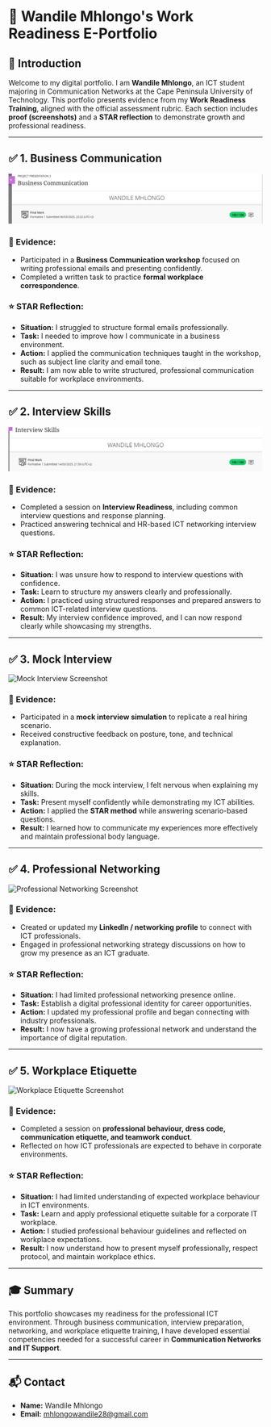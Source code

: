 # 💼 Wandile Mhlongo's Work Readiness E-Portfolio

## 🎯 Introduction
Welcome to my digital portfolio. I am **Wandile Mhlongo**, an ICT student majoring in Communication Networks at the Cape Peninsula University of Technology. This portfolio presents evidence from my **Work Readiness Training**, aligned with the official assessment rubric. Each section includes **proof (screenshots)** and a **STAR reflection** to demonstrate growth and professional readiness.

---

## ✅ 1. Business Communication
![Business Communication Screenshot](https://github.com/wandile6/Digital-Portfolio/blob/main/Business%20Communication.prm.png)

### 📄 Evidence:
- Participated in a **Business Communication workshop** focused on writing professional emails and presenting confidently.
- Completed a written task to practice **formal workplace correspondence**.

### ⭐ STAR Reflection:
- **Situation:** I struggled to structure formal emails professionally.
- **Task:** I needed to improve how I communicate in a business environment.
- **Action:** I applied the communication techniques taught in the workshop, such as subject line clarity and email tone.
- **Result:** I am now able to write structured, professional communication suitable for workplace environments.

---

## ✅ 2. Interview Skills
![Interview Skills Screenshot](https://github.com/wandile6/Digital-Portfolio/blob/main/interview%20skills.png)

### 📄 Evidence:
- Completed a session on **Interview Readiness**, including common interview questions and response planning.
- Practiced answering technical and HR-based ICT networking interview questions.

### ⭐ STAR Reflection:
- **Situation:** I was unsure how to respond to interview questions with confidence.
- **Task:** Learn to structure my answers clearly and professionally.
- **Action:** I practiced using structured responses and prepared answers to common ICT-related interview questions.
- **Result:** My interview confidence improved, and I can now respond clearly while showcasing my strengths.

---

## ✅ 3. Mock Interview
![Mock Interview Screenshot](p3.png)

### 📄 Evidence:
- Participated in a **mock interview simulation** to replicate a real hiring scenario.
- Received constructive feedback on posture, tone, and technical explanation.

### ⭐ STAR Reflection:
- **Situation:** During the mock interview, I felt nervous when explaining my skills.
- **Task:** Present myself confidently while demonstrating my ICT abilities.
- **Action:** I applied the **STAR method** while answering scenario-based questions.
- **Result:** I learned how to communicate my experiences more effectively and maintain professional body language.

---

## ✅ 4. Professional Networking
![Professional Networking Screenshot](p4.png)

### 📄 Evidence:
- Created or updated my **LinkedIn / networking profile** to connect with ICT professionals.
- Engaged in professional networking strategy discussions on how to grow my presence as an ICT graduate.

### ⭐ STAR Reflection:
- **Situation:** I had limited professional networking presence online.
- **Task:** Establish a digital professional identity for career opportunities.
- **Action:** I updated my professional profile and began connecting with industry professionals.
- **Result:** I now have a growing professional network and understand the importance of digital reputation.

---

## ✅ 5. Workplace Etiquette
![Workplace Etiquette Screenshot](p5.png)

### 📄 Evidence:
- Completed a session on **professional behaviour, dress code, communication etiquette, and teamwork conduct**.
- Reflected on how ICT professionals are expected to behave in corporate environments.

### ⭐ STAR Reflection:
- **Situation:** I had limited understanding of expected workplace behaviour in ICT environments.
- **Task:** Learn and apply professional etiquette suitable for a corporate IT workplace.
- **Action:** I studied professional behaviour guidelines and reflected on workplace expectations.
- **Result:** I now understand how to present myself professionally, respect protocol, and maintain workplace ethics.

---

## 🎓 Summary
This portfolio showcases my readiness for the professional ICT environment. Through business communication, interview preparation, networking, and workplace etiquette training, I have developed essential competencies needed for a successful career in **Communication Networks and IT Support**.

---

## 📬 Contact
- **Name:** Wandile Mhlongo  
- **Email:** mhlongowandile28@gmail.com  

